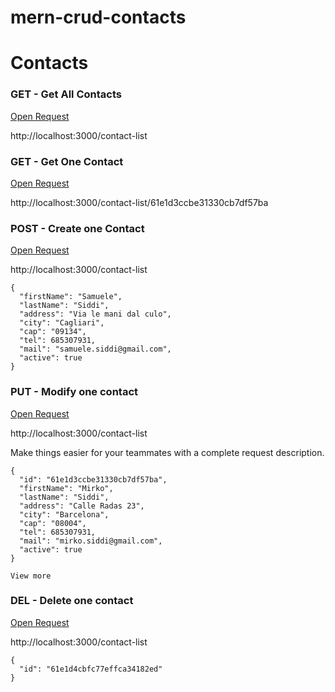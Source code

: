 # mern-crud-contacts
# Contacts

### GET - Get All Contacts

[Open Request  ]()

http://localhost:3000/contact-list



### GET - Get One Contact

[Open Request  ]()

http://localhost:3000/contact-list/61e1d3ccbe31330cb7df57ba



### POST - Create one Contact

[Open Request  ]()

http://localhost:3000/contact-list

```
{
  "firstName": "Samuele",
  "lastName": "Siddi",
  "address": "Via le mani dal culo",
  "city": "Cagliari",
  "cap": "09134",
  "tel": 685307931,
  "mail": "samuele.siddi@gmail.com",
  "active": true
}
```

### PUT - Modify one contact

[Open Request  ]()

http://localhost:3000/contact-list

Make things easier for your teammates with a complete request description.

```
{
  "id": "61e1d3ccbe31330cb7df57ba",
  "firstName": "Mirko",
  "lastName": "Siddi",
  "address": "Calle Radas 23",
  "city": "Barcelona",
  "cap": "08004",
  "tel": 685307931,
  "mail": "mirko.siddi@gmail.com",
  "active": true
}

View more
```

### DEL - Delete one contact

[Open Request  ]()

http://localhost:3000/contact-list

```
{
  "id": "61e1d4cbfc77effca34182ed"
}
```
